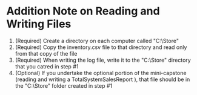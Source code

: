 # Addition Note on Reading and Writing Files

1. (Required) Create a directory on each computer called "C:\Store"
2. (Required) Copy the inventory.csv file to that directory and read only from that copy of the file
3. (Required) When writing the log file, write it to the "C:\Store" directory that you catred in step #1
4. (Optional) If you undertake the optional portion of the mini-capstone (reading and writing a TotalSystemSalesReport ), that file should be in the "C:\Store" folder created in step #1 